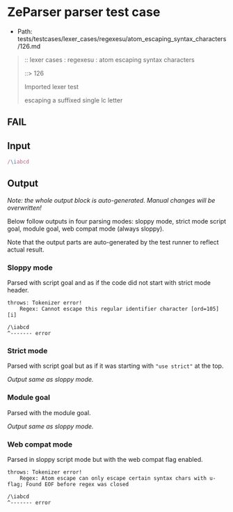 # ZeParser parser test case

- Path: tests/testcases/lexer_cases/regexesu/atom_escaping_syntax_characters/126.md

> :: lexer cases : regexesu : atom escaping syntax characters
>
> ::> 126
>
> Imported lexer test
>
> escaping a suffixed single lc letter

## FAIL

## Input

`````js
/\iabcd
`````

## Output

_Note: the whole output block is auto-generated. Manual changes will be overwritten!_

Below follow outputs in four parsing modes: sloppy mode, strict mode script goal, module goal, web compat mode (always sloppy).

Note that the output parts are auto-generated by the test runner to reflect actual result.

### Sloppy mode

Parsed with script goal and as if the code did not start with strict mode header.

`````
throws: Tokenizer error!
    Regex: Cannot escape this regular identifier character [ord=105][i]

/\iabcd
^------- error
`````

### Strict mode

Parsed with script goal but as if it was starting with `"use strict"` at the top.

_Output same as sloppy mode._

### Module goal

Parsed with the module goal.

_Output same as sloppy mode._

### Web compat mode

Parsed in sloppy script mode but with the web compat flag enabled.

`````
throws: Tokenizer error!
    Regex: Atom escape can only escape certain syntax chars with u-flag; Found EOF before regex was closed

/\iabcd
^------- error
`````


